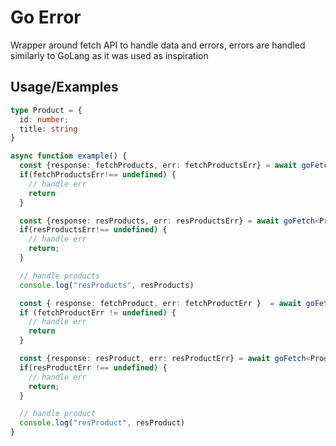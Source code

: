 
# Go Error

Wrapper around fetch API to handle data and errors, errors are handled similarly to GoLang as it was used as inspiration


## Usage/Examples

```typescript
type Product = {
  id: number;
  title: string
}

async function example() {
  const {response: fetchProducts, err: fetchProductsErr} = await goFetch(fetch('https://dummyjson.com/products'))
  if(fetchProductsErr!== undefined) {
    // handle err
    return
  }

  const {response: resProducts, err: resProductsErr} = await goFetch<Products[]>(fetchProducts.json())
  if(resProductsErr!== undefined) {
    // handle err
    return;
  }

  // handle products
  console.log("resProducts", resProducts)

  const { response: fetchProduct, err: fetchProductErr }  = await goFetch(fetch(`https://dummyjson.com/products/${jsonData.products[0].id}`);
  if (fetchProductErr != undefined) {
    // handle err
    return
  }

  const {response: resProduct, err: resProductErr} = await goFetch<Products>(fetchProduct.json())
  if(resProductErr !== undefined) {
    // handle err
    return;
  }

  // handle product
  console.log("resProduct", resProduct)
}
```

